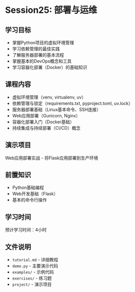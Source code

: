 # Session25: 部署与运维

## 学习目标
- 掌握Python项目的虚拟环境管理
- 学习依赖管理的最佳实践
- 了解服务器部署的基本流程
- 掌握基本的DevOps概念和工具
- 学习容器化部署（Docker）的基础知识

## 课程内容
- 虚拟环境管理（venv, virtualenv, uv）
- 依赖管理与锁定（requirements.txt, pyproject.toml, uv.lock）
- 服务器部署基础（Linux基本命令、SSH连接）
- Web应用部署（Gunicorn, Nginx）
- 容器化部署入门（Docker基础）
- 持续集成与持续部署（CI/CD）概念

## 演示项目
Web应用部署实战 - 将Flask应用部署到生产环境

## 前置知识
- Python基础编程
- Web开发基础（Flask）
- 基本的命令行操作

## 学习时间
预计学习时间：4小时

## 文件说明
- `tutorial.md` - 详细教程
- `demo.py` - 主要演示代码
- `examples/` - 示例代码
- `exercises/` - 练习题
- `project/` - 演示项目
